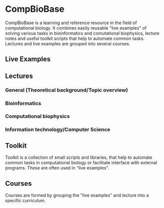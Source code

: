 CompBioBase
=============
CompBioBase is a learning and reference resource in the field of computational biology. It combines easily reusable "live examples" of solving various tasks in bioinformatics and comutational biophysics, lecture notes and useful toolkit scripts that help to automate common tasks. Lectures and live examples are grouped into several courses.

Live Examples
-------------


Lectures
------------
### General (Theoretical background/Topic overview)
### Bioinformatics
### Computational biophysics
### Information technology/Computer Science

Toolkit
-------
Toolkit is a collection of small scripts and libraries, that help to automate common tasks in computational biology or facilitate interface with external programs. These are often used in "live examples".

Courses
------
Courses are formed by grouping the "live examples" and lecture into a specific curriculum.